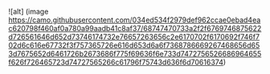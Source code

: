 ![alt] (image https://camo.githubusercontent.com/034ed534f2979def962ccae0ebad4eac620798f460af0a780a99aadb41c8af37/68747470733a2f2f6769746875622d726561646d652d73746174732e76657263656c2e6170702f6170692f746f702d6c616e67732f3f757365726e616d653d6a6f7368786669267468656d653d7675652d6461726b2673686f775f69636f6e733d7472756526686964655f626f726465723d74727565266c61796f75743d636f6d70616374)
